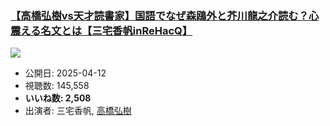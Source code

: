### [【高橋弘樹vs天才読書家】国語でなぜ森鴎外と芥川龍之介読む？心震える名文とは【三宅香帆inReHacQ】](https://www.youtube.com/watch?v=XMCys46muUI)
[![](https://img.youtube.com/vi/XMCys46muUI/hqdefault.jpg)](https://www.youtube.com/watch?v=XMCys46muUI)
-   公開日: 2025-04-12
-   視聴数: 145,558
-   **いいね数: 2,508**
-   出演者: 三宅香帆, [高橋弘樹](/rehacq_fan/people/高橋弘樹 "wikilink")
